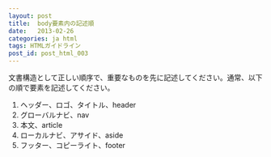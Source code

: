 ```yaml
---
layout: post
title:  body要素内の記述順
date:   2013-02-26
categories: ja html
tags: HTMLガイドライン
post_id: post_html_003
---
```

文書構造として正しい順序で、重要なものを先に記述してください。通常、以下の順で要素を記述してください。

<div>
  <ol>
    <li>ヘッダー、ロゴ、タイトル、header</li>
    <li>グローバルナビ、nav</li>
    <li>本文、article</li>
    <li>ローカルナビ、アサイド、aside</li>
    <li>フッター、コピーライト、footer</li>
  </ol>
</div>

